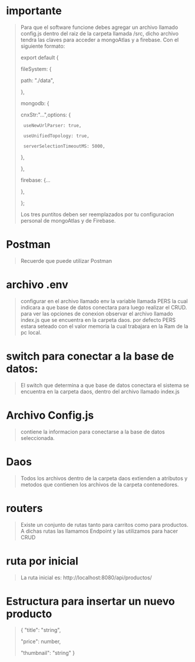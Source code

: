 # importante
> Para que el software funcione debes agregar un archivo llamado config.js dentro del raiz de la carpeta llamada /src, dicho archivo tendra las claves para acceder a mongoAtlas y a firebase. Con el siguiente formato: 
>
>  export default {
>
>  fileSystem: {
>
>   path: "./data",
>
>  },
>
>  mongodb: {
>
>    cnxStr:"...",options: {
>
>      useNewUrlParser: true,
>
>      useUnifiedTopology: true,
>
>      serverSelectionTimeoutMS: 5000,
>
>    },
>
>  },
>
>  firebase: {...
>
>  },
>
>  };
>
> Los tres puntitos deben ser reemplazados por tu configuracion personal de mongoAtlas y de Firebase.

# Postman
> Recuerde que puede utilizar Postman

# archivo .env 
> configurar en el archivo llamado env la variable llamada PERS la cual indicara a que base de datos conectara para luego realizar el CRUD. para ver las opciones de conexion observar el archivo llamado index.js que se encuentra en la carpeta daos. por defecto PERS estara seteado con el valor memoria la cual trabajara en la Ram de la pc local.
# switch para conectar a la base de datos:
>
> El switch que determina a que base de datos conectara el sistema se encuentra en la carpeta daos, dentro del archivo llamado index.js

# Archivo Config.js
> contiene la informacion para conectarse a la base de datos seleccionada.

# Daos
>
> Todos los archivos dentro de la carpeta daos extienden a atributos y metodos que contienen los archivos de la carpeta contenedores.

# routers
> 
> Existe un conjunto de rutas tanto para carritos como para productos. A dichas rutas las llamamos Endpoint y las utilizamos para hacer CRUD

# ruta por inicial
>
> La ruta inicial es: http://localhost:8080/api/productos/

# Estructura para insertar un nuevo producto

>  {
>    "title": "string",
>
>    "price": number,
>
>    "thumbnail": "string"
>  }